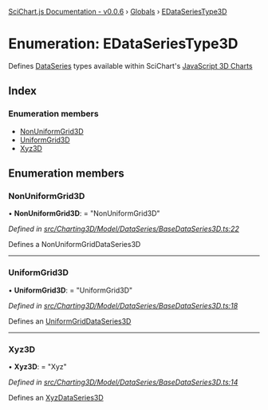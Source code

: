 [SciChart.js Documentation - v0.0.6](../README.md) › [Globals](../globals.md) › [EDataSeriesType3D](edataseriestype3d.md)

# Enumeration: EDataSeriesType3D

Defines [DataSeries](../classes/basedataseries3d.md) types available within SciChart's
[JavaScript 3D Charts](https://www.scichart.com/javascript-chart-features)

## Index

### Enumeration members

* [NonUniformGrid3D](edataseriestype3d.md#nonuniformgrid3d)
* [UniformGrid3D](edataseriestype3d.md#uniformgrid3d)
* [Xyz3D](edataseriestype3d.md#xyz3d)

## Enumeration members

###  NonUniformGrid3D

• **NonUniformGrid3D**: = "NonUniformGrid3D"

*Defined in [src/Charting3D/Model/DataSeries/BaseDataSeries3D.ts:22](https://github.com/ABTSoftware/SciChart.Dev/blob/46671d21ce/Web/src/SciChart/src/Charting3D/Model/DataSeries/BaseDataSeries3D.ts#L22)*

Defines a NonUniformGridDataSeries3D

___

###  UniformGrid3D

• **UniformGrid3D**: = "UniformGrid3D"

*Defined in [src/Charting3D/Model/DataSeries/BaseDataSeries3D.ts:18](https://github.com/ABTSoftware/SciChart.Dev/blob/46671d21ce/Web/src/SciChart/src/Charting3D/Model/DataSeries/BaseDataSeries3D.ts#L18)*

Defines an [UniformGridDataSeries3D](../classes/uniformgriddataseries3d.md)

___

###  Xyz3D

• **Xyz3D**: = "Xyz"

*Defined in [src/Charting3D/Model/DataSeries/BaseDataSeries3D.ts:14](https://github.com/ABTSoftware/SciChart.Dev/blob/46671d21ce/Web/src/SciChart/src/Charting3D/Model/DataSeries/BaseDataSeries3D.ts#L14)*

Defines an [XyzDataSeries3D](../classes/xyzdataseries3d.md)
